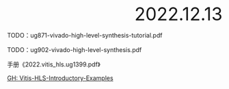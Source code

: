 <div style="text-align:right; font-size:3em;">2022.12.13</div>

TODO：ug871-vivado-high-level-synthesis-tutorial.pdf

TODO：ug902-vivado-high-level-synthesis.pdf

手册《2022.vitis_hls.ug1399.pdf》

[GH: Vitis-HLS-Introductory-Examples](https://github.com/Xilinx/Vitis-HLS-Introductory-Examples)

